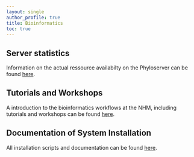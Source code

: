 ```yaml
---
layout: single
author_profile: true
title: Bioinformatics
toc: true
---
```

## Server statistics
 Information on the actual ressource availabilty on the Phyloserver can be found <a href="http://10.10.0.47:3000/d/rYdddlPW/node-exporter-simple?orgId=1&var-datasource=bd15b8fc-4086-423c-9fa4-06347c3756b6&var-job=node_exporter_centos&var-node=localhost%3A9100&var-diskdevices=[a-z]%2B|nvme[0-9]%2Bn[0-9]%2B|mmcblk[0-9]%2B&from=now-12h&to=now&refresh=5m&theme=light&kiosk" target="_blank">here</a>.

## Tutorials and Workshops
 A introduction to the bioinformatics workflows at the NHM, including tutorials and workshops can be found [here](https://github.com/nhmvienna/FirstSteps#firststeps).

## Documentation of System Installation

All installation scripts and documentation can be found [here](https://github.com/nhmvienna/PhyloserverInstallationDocs).
